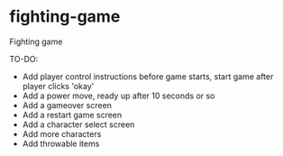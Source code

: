 # fighting-game
Fighting game

TO-DO:
- Add player control instructions before game starts, start game after player clicks 'okay'
- Add a power move, ready up after 10 seconds or so
- Add a gameover screen
- Add a restart game screen
- Add a character select screen
- Add more characters
- Add throwable items